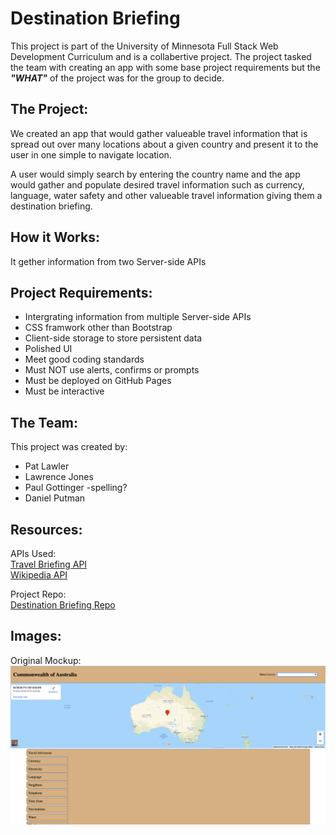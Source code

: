 # Destination Briefing

This project is part of the University of Minnesota Full Stack Web Development Curriculum and is a collabertive project.  The project tasked the team with creating an app with some base project requirements but the ***"WHAT"*** of the project was for the group to decide. 

## The Project:

We created an app that would gather valueable travel information that is spread out over many locations about a given country and present it to the user in one simple to navigate location. 

A user would simply search by entering the country name and the app would gather and populate desired travel information such as currency, language, water safety and other valueable travel information giving them a destination briefing.

## How it Works:
It gether information from two Server-side APIs

## Project Requirements:
- Intergrating information from multiple Server-side APIs
- CSS framwork other than Bootstrap
- Client-side storage to store persistent data
- Polished UI
- Meet good coding standards
- Must NOT use alerts, confirms or prompts
- Must be deployed on GitHub Pages
- Must be interactive

## The Team:
This project was created by:
- Pat Lawler
- Lawrence Jones
- Paul Gottinger -spelling?
- Daniel Putman

## Resources:
APIs Used:  
<a href="https://travelbriefing.org/api">Travel Briefing API</a>  
<a href="https://www.mediawiki.org/wiki/API:Main_page"> Wikipedia API</a>

Project Repo:  
<a href="https://github.com/pjlawler/destination-briefing">Destination Briefing Repo</a>

## Images:
Original Mockup:
![Original Mockup](./assets/images/Original-Mockup.png)
